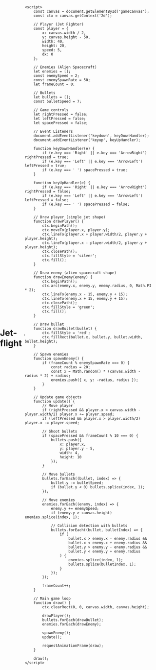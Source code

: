 # Jet-flight
<!DOCTYPE html>
<html>
<head>
    <title>Solar Jet Fighter</title>
    <style>
        canvas {
            border: 1px solid black;
        }
        body {
            margin: 0;
            padding: 0;
            background: url('https://images.unsplash.com/photo-1447433589675-4aaa569f3e05?ixlib=rb-4.0.3&auto=format&fit=crop&w=1350&q=80') no-repeat center center fixed;
            background-size: cover;
            display: flex;
            justify-content: center;
            align-items: center;
            min-height: 100vh;
        }
    </style>
</head>
<body>
    <canvas id="gameCanvas" width="800" height="600"></canvas>

    <script>
        const canvas = document.getElementById('gameCanvas');
        const ctx = canvas.getContext('2d');

        // Player (Jet Fighter)
        const player = {
            x: canvas.width / 2,
            y: canvas.height - 50,
            width: 40,
            height: 20,
            speed: 5,
            dx: 0
        };

        // Enemies (Alien Spacecraft)
        let enemies = [];
        const enemySpeed = 2;
        const enemySpawnRate = 50;
        let frameCount = 0;

        // Bullets
        let bullets = [];
        const bulletSpeed = 7;

        // Game controls
        let rightPressed = false;
        let leftPressed = false;
        let spacePressed = false;

        // Event Listeners
        document.addEventListener('keydown', keyDownHandler);
        document.addEventListener('keyup', keyUpHandler);

        function keyDownHandler(e) {
            if (e.key === 'Right' || e.key === 'ArrowRight') rightPressed = true;
            if (e.key === 'Left' || e.key === 'ArrowLeft') leftPressed = true;
            if (e.key === ' ') spacePressed = true;
        }

        function keyUpHandler(e) {
            if (e.key === 'Right' || e.key === 'ArrowRight') rightPressed = false;
            if (e.key === 'Left' || e.key === 'ArrowLeft') leftPressed = false;
            if (e.key === ' ') spacePressed = false;
        }

        // Draw player (simple jet shape)
        function drawPlayer() {
            ctx.beginPath();
            ctx.moveTo(player.x, player.y);
            ctx.lineTo(player.x + player.width/2, player.y + player.height);
            ctx.lineTo(player.x - player.width/2, player.y + player.height);
            ctx.closePath();
            ctx.fillStyle = 'silver';
            ctx.fill();
        }

        // Draw enemy (alien spacecraft shape)
        function drawEnemy(enemy) {
            ctx.beginPath();
            ctx.arc(enemy.x, enemy.y, enemy.radius, 0, Math.PI * 2);
            ctx.lineTo(enemy.x - 15, enemy.y + 15);
            ctx.lineTo(enemy.x + 15, enemy.y + 15);
            ctx.closePath();
            ctx.fillStyle = 'green';
            ctx.fill();
        }

        // Draw bullet
        function drawBullet(bullet) {
            ctx.fillStyle = 'red';
            ctx.fillRect(bullet.x, bullet.y, bullet.width, bullet.height);
        }

        // Spawn enemies
        function spawnEnemy() {
            if (frameCount % enemySpawnRate === 0) {
                const radius = 20;
                const x = Math.random() * (canvas.width - radius * 2) + radius;
                enemies.push({ x, y: -radius, radius });
            }
        }

        // Update game objects
        function update() {
            // Move player
            if (rightPressed && player.x < canvas.width - player.width/2) player.x += player.speed;
            if (leftPressed && player.x > player.width/2) player.x -= player.speed;

            // Shoot bullets
            if (spacePressed && frameCount % 10 === 0) {
                bullets.push({
                    x: player.x,
                    y: player.y - 5,
                    width: 4,
                    height: 10
                });
            }

            // Move bullets
            bullets.forEach((bullet, index) => {
                bullet.y -= bulletSpeed;
                if (bullet.y < 0) bullets.splice(index, 1);
            });

            // Move enemies
            enemies.forEach((enemy, index) => {
                enemy.y += enemySpeed;
                if (enemy.y > canvas.height) enemies.splice(index, 1);

                // Collision detection with bullets
                bullets.forEach((bullet, bulletIndex) => {
                    if (
                        bullet.x > enemy.x - enemy.radius &&
                        bullet.x < enemy.x + enemy.radius &&
                        bullet.y > enemy.y - enemy.radius &&
                        bullet.y < enemy.y + enemy.radius
                    ) {
                        enemies.splice(index, 1);
                        bullets.splice(bulletIndex, 1);
                    }
                });
            });

            frameCount++;
        }

        // Main game loop
        function draw() {
            ctx.clearRect(0, 0, canvas.width, canvas.height);
            
            drawPlayer();
            bullets.forEach(drawBullet);
            enemies.forEach(drawEnemy);
            
            spawnEnemy();
            update();
            
            requestAnimationFrame(draw);
        }

        draw();
    </script>
</body>
</html>
